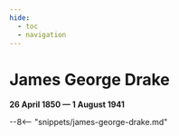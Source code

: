 ```yaml
---
hide:
  - toc
  - navigation 
---
```


# James George Drake

**26 April 1850 — 1 August 1941**

--8<-- "snippets/james-george-drake.md"
